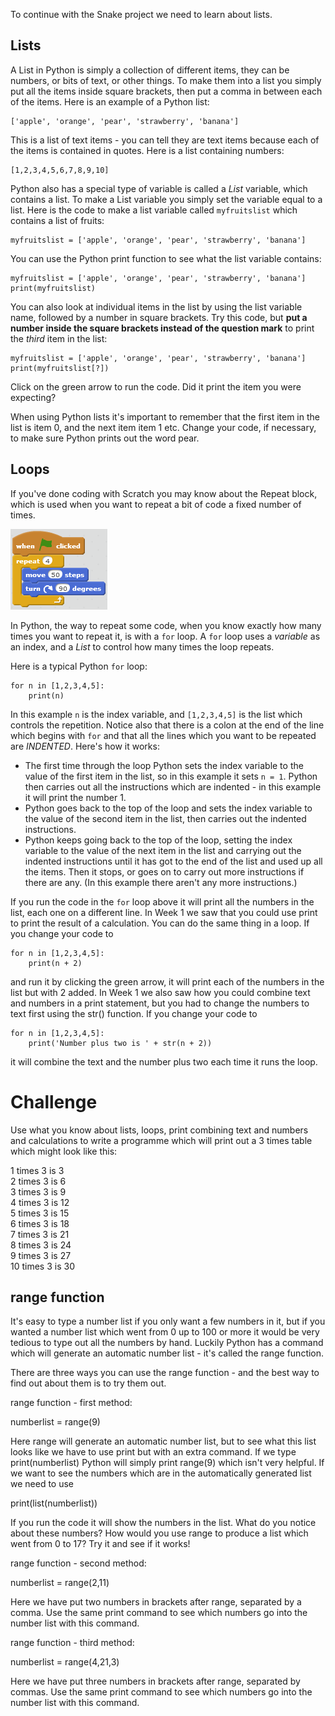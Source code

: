 To continue with the Snake project we need to learn about lists.

Lists
-----

A List in Python is simply a collection of different items, they can be numbers, or bits of text, or other things. To make them into a list you simply put all the items inside square brackets, then put a comma in between each of the items. Here is an example of a Python list:
```
['apple', 'orange', 'pear', 'strawberry', 'banana']
```
This is a list of text items - you can tell they are text items because each of the items is contained in quotes. Here is a list containing numbers:
```
[1,2,3,4,5,6,7,8,9,10]
```
Python also has a special type of variable is called a *List* variable, which contains a list. To make a List variable you simply set the variable equal to a list. Here is the code to make a list variable called `myfruitslist` which contains a list of fruits:
```
myfruitslist = ['apple', 'orange', 'pear', 'strawberry', 'banana']
```
You can use the Python print function to see what the list variable contains:
```
myfruitslist = ['apple', 'orange', 'pear', 'strawberry', 'banana']
print(myfruitslist)
```
You can also look at individual items in the list by using the list variable name, followed by a number in square brackets. Try this code, but **put a number inside the square brackets instead of the question mark** to print the *third* item in the list:
```
myfruitslist = ['apple', 'orange', 'pear', 'strawberry', 'banana']
print(myfruitslist[?])
```
Click on the green arrow to run the code. Did it print the item you were expecting?

When using Python lists it's important to remember that the first item in the list is item 0, and the next item item 1 etc. Change your code, if necessary, to make sure Python prints out the word pear.

Loops
-----

If you've done coding with Scratch you may know about the Repeat block, which is used when you want to repeat a bit of code a fixed number of  times.

![alt text](ScratchRepeat.png "Scratch Repeat block")

In Python, the way to repeat some code, when you know exactly how many times you want to repeat it, is with a `for` loop. A `for` loop uses a *variable* as an index, and a *List* to control how many times the loop repeats.

Here is a typical Python `for` loop:
```
for n in [1,2,3,4,5]:
    print(n)
```

In this example `n` is the index variable, and `[1,2,3,4,5]` is the list which controls the repetition. Notice also that there is a colon at the end of the line which begins with `for` and that all the lines which you want to be repeated are *INDENTED*. Here's how it works:

* The first time through the loop Python sets the index variable to the value of the first item in the list, so in this example it sets `n = 1`. Python then carries out all the instructions which are indented - in this example it will print the number 1.
* Python goes back to the top of the loop and sets the index variable to the value of the second item in the list, then carries out the indented instructions.
* Python keeps going back to the top of the loop, setting the index variable to the value of the next item in the list and carrying out the indented instructions until it has got to the end of the list and used up all the items. Then it stops, or goes on to carry out more instructions if there are any. (In this example there aren't any more instructions.)

If you run the code in the `for` loop above it will print all the numbers in the list, each one on a different line. In Week 1 we saw that you could use print to print the result of a calculation. You can do the same thing in a loop. If you change your code to
```
for n in [1,2,3,4,5]:
    print(n + 2)
```
and run it by clicking the green arrow, it will print each of the numbers in the list but with 2 added. In Week 1 we also saw how you could combine text and numbers in a print statement, but you had to change the numbers to text first using the str() function. If you change your code to
```
for n in [1,2,3,4,5]:
    print('Number plus two is ' + str(n + 2))
```
it will combine the text and the number plus two each time it runs the loop.

Challenge
=========

Use what you know about lists, loops, print combining text and numbers and calculations to write a programme which will print out a 3 times table which might look like this:

1 times 3 is 3  
2 times 3 is 6  
3 times 3 is 9  
4 times 3 is 12  
5 times 3 is 15  
6 times 3 is 18  
7 times 3 is 21  
8 times 3 is 24  
9 times 3 is 27  
10 times 3 is 30

range function
--------------


It's easy to type a number list if you only want a few numbers in it, but if you wanted a number list which went from 0 up to 100 or more it would be very tedious to type out all the numbers by hand. Luckily Python has a command which will generate an automatic number list - it's called the range function. 

There are three ways you can use the range function - and the best way to find out about them is to try them out.

range function - first method:

numberlist = range(9)

Here range will generate an automatic number list, but to see what this list looks like we have to use print but with an extra command. If we type print(numberlist) Python will simply print range(9) which isn't very helpful. If we want to see the numbers which are in the automatically generated list we need to use

print(list(numberlist))

If you run the code it will show the numbers in the list. What do you notice about these numbers? How would you use range to produce a list which went from 0 to 17? Try it and see if it works!

range function - second method:

numberlist = range(2,11)

Here we have put two numbers in brackets after range, separated by a comma. Use the same print command to see which numbers go into the number list with this command. 
 
range function - third method:

numberlist = range(4,21,3)

Here we have put three numbers in brackets after range, separated by commas. Use the same print command to see which numbers go into the number list with this command. 
 